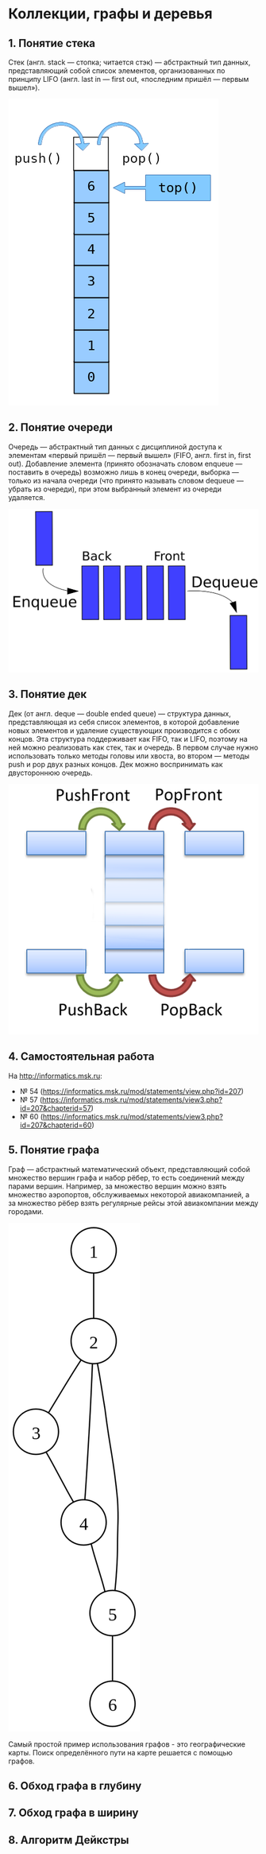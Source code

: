 # Коллекции, графы и деревья

## 1. Понятие стека

Стек (англ. stack — стопка; читается стэк) — абстрактный тип данных, представляющий собой список
элементов, организованных по принципу LIFO (англ. last in — first out, «последним пришёл — первым
вышел»).

![Стек](images/stack.png)

## 2. Понятие очереди

Очередь — абстрактный тип данных с дисциплиной доступа к элементам «первый пришёл — первый вышел»
(FIFO, англ. first in, first out). Добавление элемента (принято обозначать словом enqueue —
поставить в очередь) возможно лишь в конец очереди, выборка — только из начала очереди (что принято
называть словом dequeue — убрать из очереди), при этом выбранный элемент из очереди удаляется.

![Очередь](images/queue.png)

## 3. Понятие дек

Дек (от англ. deque — double ended queue) — структура данных, представляющая из себя список
элементов, в которой добавление новых элементов и удаление существующих производится с обоих концов.
Эта структура поддерживает как FIFO, так и LIFO, поэтому на ней можно реализовать как стек, так и
очередь. В первом случае нужно использовать только методы головы или хвоста, во втором — методы push
и pop двух разных концов. Дек можно воспринимать как двустороннюю очередь.

![Дек](images/deque.png)

## 4. Самостоятельная работа

На <http://informatics.msk.ru>:

* № 54 (<https://informatics.msk.ru/mod/statements/view.php?id=207>)
* № 57 (<https://informatics.msk.ru/mod/statements/view3.php?id=207&chapterid=57>)
* № 60 (<https://informatics.msk.ru/mod/statements/view3.php?id=207&chapterid=60>)

## 5. Понятие графа

Граф — абстрактный математический объект, представляющий собой множество вершин графа и набор рёбер,
то есть соединений между парами вершин. Например, за множество вершин можно взять множество
аэропортов, обслуживаемых некоторой авиакомпанией, а за множество рёбер взять регулярные рейсы этой
авиакомпании между городами.

![Граф](images/graph.png)

Самый простой пример использования графов - это географические карты. Поиск определённого пути на
карте решается с помощью графов.

## 6. Обход графа в глубину

## 7. Обход графа в ширину

## 8. Алгоритм Дейкстры
